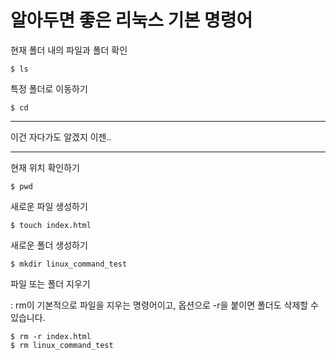 <h1>
  알아두면 좋은 리눅스 기본 명령어
</h1>



현재 폴더 내의 파일과 폴더 확인

```
$ ls
```



특정 폴더로 이동하기

```
$ cd
```



<hr>

이건 자다가도 알겠지 이젠..

<hr>



현재 위치 확인하기

```
$ pwd
```



새로운 파일 생성하기

```
$ touch index.html
```



새로운 폴더 생성하기

```
$ mkdir linux_command_test
```



파일 또는 폴더 지우기

: rm이 기본적으로 파일을 지우는 명령어이고, 옵션으로 -r을 붙이면 폴더도 삭제할 수 있습니다.

```
$ rm -r index.html
$ rm linux_command_test
```

